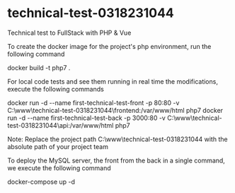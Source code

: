 # technical-test-0318231044
Technical test to FullStack with PHP &amp; Vue

To create the docker image for the project's php environment, run the following command

docker build -t php7 .

For local code tests and see them running in real time the modifications, execute the following commands

docker run -d --name first-technical-test-front -p 80:80 -v C:\www\technical-test-0318231044\frontend:/var/www/html php7
docker run -d --name first-technical-test-back -p 3000:80 -v C:\www\technical-test-0318231044\api:/var/www/html php7

Note: Replace the project path C:\www\technical-test-0318231044 with the absolute path of your project team

To deploy the MySQL server, the front from the back in a single command, we execute the following command

docker-compose up -d